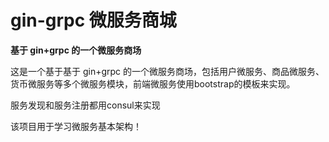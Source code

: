 # gin-grpc 微服务商城

**基于 gin+grpc 的一个微服务商场**

这是一个基于基于 gin+grpc 的一个微服务商场，包括用户微服务、商品微服务、货币微服务等多个微服务模块，前端微服务使用bootstrap的模板来实现。

服务发现和服务注册都用consul来实现

该项目用于学习微服务基本架构！
